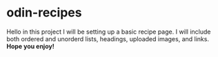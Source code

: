 # odin-recipes
<p>Hello in this project I will be setting up a basic recipe page. I will include both ordered and unorderd lists, headings, uploaded images, and links. <strong>Hope you enjoy!</strong></p>